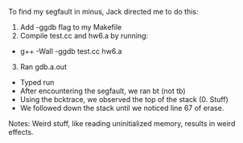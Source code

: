 To find my segfault in minus, Jack directed me to do this:
1. Add -ggdb flag to my Makefile
2. Compile test.cc and hw6.a by running:
* g++ -Wall -ggdb test.cc hw6.a
3. Ran gdb.a.out
* Typed run
* After encountering the segfault, we ran bt (not tb)
* Using the bcktrace, we observed the top of the stack (0. Stuff)
* We followed down the stack until we noticed line 67 of erase.

Notes: Weird stuff, like reading uninitialized memory, results in weird effects.

